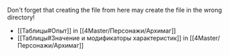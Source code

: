 Don't forget that creating the file from here may create the file in the wrong directory!
- [[Таблицы#Опыт]] in [[4Master/Персонажи/Архимаг]]
- [[Таблицы#Значение и модификаторы характеристик]] in [[4Master/Персонажи/Архимаг]]